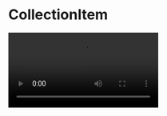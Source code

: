 # CollectionItem
![AltText](https://github.com/ghostwitch/CollectionItem/blob/develope/ImageGallery.mov)
